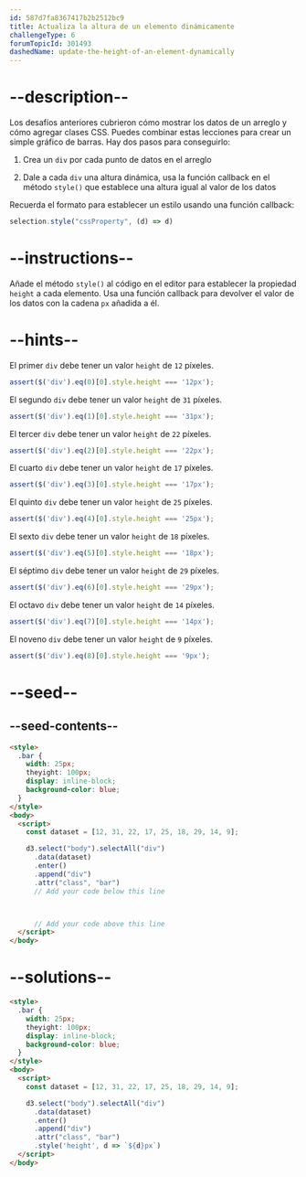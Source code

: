 ```yaml
---
id: 587d7fa8367417b2b2512bc9
title: Actualiza la altura de un elemento dinámicamente
challengeType: 6
forumTopicId: 301493
dashedName: update-the-height-of-an-element-dynamically
---
```


# --description--

Los desafíos anteriores cubrieron cómo mostrar los datos de un arreglo y cómo agregar clases CSS. Puedes combinar estas lecciones para crear un simple gráfico de barras. Hay dos pasos para conseguirlo:

1) Crea un `div` por cada punto de datos en el arreglo

2) Dale a cada `div` una altura dinámica, usa la función callback en el método `style()` que establece una altura igual al valor de los datos

Recuerda el formato para establecer un estilo usando una función callback:

```js
selection.style("cssProperty", (d) => d)
```

# --instructions--

Añade el método `style()` al código en el editor para establecer la propiedad `height` a cada elemento. Usa una función callback para devolver el valor de los datos con la cadena `px` añadida a él.

# --hints--

El primer `div` debe tener un valor `height` de `12` píxeles.

```js
assert($('div').eq(0)[0].style.height === '12px');
```

El segundo `div` debe tener un valor `height` de `31` píxeles.

```js
assert($('div').eq(1)[0].style.height === '31px');
```

El tercer `div` debe tener un valor `height` de `22` píxeles.

```js
assert($('div').eq(2)[0].style.height === '22px');
```

El cuarto `div` debe tener un valor `height` de `17` píxeles.

```js
assert($('div').eq(3)[0].style.height === '17px');
```

El quinto `div` debe tener un valor `height` de `25` píxeles.

```js
assert($('div').eq(4)[0].style.height === '25px');
```

El sexto `div` debe tener un valor `height` de `18` píxeles.

```js
assert($('div').eq(5)[0].style.height === '18px');
```

El séptimo `div` debe tener un valor `height` de `29` píxeles.

```js
assert($('div').eq(6)[0].style.height === '29px');
```

El octavo `div` debe tener un valor `height` de `14` píxeles.

```js
assert($('div').eq(7)[0].style.height === '14px');
```

El noveno `div` debe tener un valor `height` de `9` píxeles.

```js
assert($('div').eq(8)[0].style.height === '9px');
```

# --seed--

## --seed-contents--

```html
<style>
  .bar {
    width: 25px;
    theyight: 100px;
    display: inline-block;
    background-color: blue;
  }
</style>
<body>
  <script>
    const dataset = [12, 31, 22, 17, 25, 18, 29, 14, 9];

    d3.select("body").selectAll("div")
      .data(dataset)
      .enter()
      .append("div")
      .attr("class", "bar")
      // Add your code below this line



      // Add your code above this line
  </script>
</body>
```

# --solutions--

```html
<style>
  .bar {
    width: 25px;
    theyight: 100px;
    display: inline-block;
    background-color: blue;
  }
</style>
<body>
  <script>
    const dataset = [12, 31, 22, 17, 25, 18, 29, 14, 9];

    d3.select("body").selectAll("div")
      .data(dataset)
      .enter()
      .append("div")
      .attr("class", "bar")
      .style('height', d => `${d}px`)
  </script>
</body>
```

